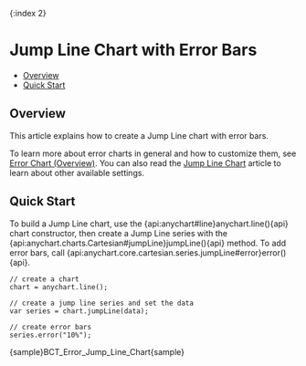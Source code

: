 {:index 2}
# Jump Line Chart with Error Bars

* [Overview](#overview)
* [Quick Start](#quick_start)

## Overview

This article explains how to create a Jump Line chart with error bars.

To learn more about error charts in general and how to customize them, see [Error Chart (Overview)](Overview). You can also read the [Jump Line Chart](../Jump_Line_Chart) article to learn about other available settings.

## Quick Start

To build a Jump Line chart, use the {api:anychart#line}anychart.line(){api} chart constructor, then create a Jump Line series with the {api:anychart.charts.Cartesian#jumpLine}jumpLine(){api} method. To add error bars, call {api:anychart.core.cartesian.series.jumpLine#error}error(){api}.

```
// create a chart
chart = anychart.line();

// create a jump line series and set the data
var series = chart.jumpLine(data);

// create error bars
series.error("10%");
```

{sample}BCT\_Error\_Jump\_Line\_Chart{sample}

